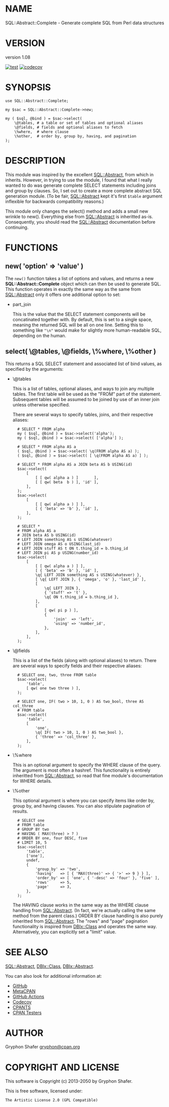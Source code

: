 # NAME

SQL::Abstract::Complete - Generate complete SQL from Perl data structures

# VERSION

version 1.08

[![test](https://github.com/gryphonshafer/SQL-Abstract-Complete/workflows/test/badge.svg)](https://github.com/gryphonshafer/SQL-Abstract-Complete/actions?query=workflow%3Atest)
[![codecov](https://codecov.io/gh/gryphonshafer/SQL-Abstract-Complete/graph/badge.svg)](https://codecov.io/gh/gryphonshafer/SQL-Abstract-Complete)

# SYNOPSIS

    use SQL::Abstract::Complete;

    my $sac = SQL::Abstract::Complete->new;

    my ( $sql, @bind ) = $sac->select(
        \@tables, # a table or set of tables and optional aliases
        \@fields, # fields and optional aliases to fetch
        \%where,  # where clause
        \%other,  # order by, group by, having, and pagination
    );

# DESCRIPTION

This module was inspired by the excellent [SQL::Abstract](https://metacpan.org/pod/SQL%3A%3AAbstract), from which in
inherits. However, in trying to use the module, I found that what I really
wanted to do was generate complete SELECT statements including joins and group
by clauses. So, I set out to create a more complete abstract SQL generation
module. (To be fair, [SQL::Abstract](https://metacpan.org/pod/SQL%3A%3AAbstract) kept it's first `$table` argument
inflexible for backwards compatibility reasons.)

This module only changes the select() method and adds a small new wrinkle to
new(). Everything else from [SQL::Abstract](https://metacpan.org/pod/SQL%3A%3AAbstract) is inheritted as-is. Consequently,
you should read the [SQL::Abstract](https://metacpan.org/pod/SQL%3A%3AAbstract) documentation before continuing.

# FUNCTIONS

## new( 'option' => 'value' )

The `new()` function takes a list of options and values, and returns
a new **SQL::Abstract::Complete** object which can then be used to generate SQL.
This function operates in exactly the same way as the same from [SQL::Abstract](https://metacpan.org/pod/SQL%3A%3AAbstract)
only it offers one additional option to set:

- part\_join

    This is the value that the SELECT statement components will be concatinated
    together with. By default, this is set to a single space, meaning the returned
    SQL will be all on one line. Setting this to something like `"\n"` would make
    for slightly more human-readable SQL, depending on the human.

## select( \\@tables, \\@fields, \\%where, \\%other )

This returns a SQL SELECT statement and associated list of bind values, as
specified by the arguments:

- \\@tables

    This is a list of tables, optional aliases, and ways to join any multiple
    tables. The first table will be used as the "FROM" part of the statement.
    Subsequent tables will be assumed to be joined by use of an inner join unless
    otherwise specified.

    There are several ways to specify tables, joins, and their respective aliases:

        # SELECT * FROM alpha
        my ( $sql, @bind ) = $sac->select('alpha');
        my ( $sql, @bind ) = $sac->select( ['alpha'] );

        # SELECT * FROM alpha AS a
        ( $sql, @bind ) = $sac->select( \q(FROM alpha AS a) );
        ( $sql, @bind ) = $sac->select( [ \q(FROM alpha AS a) ] );

        # SELECT * FROM alpha AS a JOIN beta AS b USING(id)
        $sac->select(
            [
                [ [ qw( alpha a ) ]       ],
                [ [ qw( beta  b ) ], 'id' ],
            ],
        );
        $sac->select(
            [
                [ [ qw( alpha a ) ] ],
                [ { 'beta' => 'b' }, 'id' ],
            ],
        );

        # SELECT *
        # FROM alpha AS a
        # JOIN beta AS b USING(id)
        # LEFT JOIN something AS s USING(whatever)
        # LEFT JOIN omega AS o USING(last_id)
        # LEFT JOIN stuff AS t ON t.thing_id = b.thing_id
        # LEFT JOIN pi AS p USING(number_id)
        $sac->select(
            [
                [ [ qw( alpha a ) ] ],
                [ { 'beta' => 'b' }, 'id' ],
                \q{ LEFT JOIN something AS s USING(whatever) },
                [ \q{ LEFT JOIN }, { 'omega', 'o' }, 'last_id' ],
                [
                    \q{ LEFT JOIN },
                    { 'stuff' => 't' },
                    \q{ ON t.thing_id = b.thing_id },
                ],
                [
                    [ qw( pi p ) ],
                    {
                        'join'  => 'left',
                        'using' => 'number_id',
                    },
                ],
            ],
        );

- \\@fields

    This is a list of the fields (along with optional aliases) to return.
    There are several ways to specify fields and their respective aliases:

        # SELECT one, two, three FROM table
        $sac->select(
            'table',
            [ qw( one two three ) ],
        );

        # SELECT one, IF( two > 10, 1, 0 ) AS two_bool, three AS col_three
        # FROM table
        $sac->select(
            'table',
            [
                'one',
                \q{ IF( two > 10, 1, 0 ) AS two_bool },
                { 'three' => 'col_three' },
            ],
        );

- \\%where

    This is an optional argument to specify the WHERE clause of the query.
    The argument is most often a hashref. This functionality is entirely
    inheritted from [SQL::Abstract](https://metacpan.org/pod/SQL%3A%3AAbstract), so read that fine module's documentation
    for WHERE details.

- \\%other

    This optional argument is where you can specify items like order by, group by,
    and having clauses. You can also stipulate pagination of results.

        # SELECT one
        # FROM table
        # GROUP BY two
        # HAVING ( MAX(three) > ? )
        # ORDER BY one, four DESC, five
        # LIMIT 10, 5
        $sac->select(
            'table',
            ['one'],
            undef,
            {
                'group_by' => 'two',
                'having'   => [ { 'MAX(three)' => { '>' => 9 } } ],
                'order_by' => [ 'one', { '-desc' => 'four' }, 'five' ],
                'rows'     => 5,
                'page'     => 3,
            },
        );

    The HAVING clause works in the same way as the WHERE clause handling
    from [SQL::Abstract](https://metacpan.org/pod/SQL%3A%3AAbstract). (In fact, we're actually calling the same method
    from the parent class.) ORDER BY clause handling is also purely inheritted
    from [SQL::Abstract](https://metacpan.org/pod/SQL%3A%3AAbstract). The "rows" and "page" pagination functionality is
    inspired from [DBIx::Class](https://metacpan.org/pod/DBIx%3A%3AClass) and operates the same way. Alternatively, you can
    explicitly set a "limit" value.

# SEE ALSO

[SQL::Abstract](https://metacpan.org/pod/SQL%3A%3AAbstract), [DBIx::Class](https://metacpan.org/pod/DBIx%3A%3AClass), [DBIx::Abstract](https://metacpan.org/pod/DBIx%3A%3AAbstract).

You can also look for additional information at:

- [GitHub](https://github.com/gryphonshafer/SQL-Abstract-Complete)
- [MetaCPAN](https://metacpan.org/pod/SQL::Abstract::Complete)
- [GitHub Actions](https://github.com/gryphonshafer/SQL-Abstract-Complete/actions)
- [Codecov](https://codecov.io/gh/gryphonshafer/SQL-Abstract-Complete)
- [CPANTS](http://cpants.cpanauthors.org/dist/SQL-Abstract-Complete)
- [CPAN Testers](http://www.cpantesters.org/distro/S/SQL-Abstract-Complete.html)

# AUTHOR

Gryphon Shafer <gryphon@cpan.org>

# COPYRIGHT AND LICENSE

This software is Copyright (c) 2013-2050 by Gryphon Shafer.

This is free software, licensed under:

    The Artistic License 2.0 (GPL Compatible)
